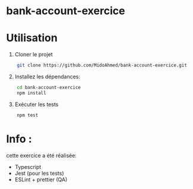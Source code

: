 # bank-account-exercice

# Utilisation

1. Cloner le projet

```bash
    git clone https://github.com/MidoAhmed/bank-account-exercice.git
```

2.  Installez les dépendances:

```bash
    cd bank-account-exercice
    npm install
```

3. Exécuter les tests

```bash
    npm test
```

# Info :

cette exercice a été réalisée:

- Typescript
- Jest (pour les tests)
- ESLint + prettier (QA)

